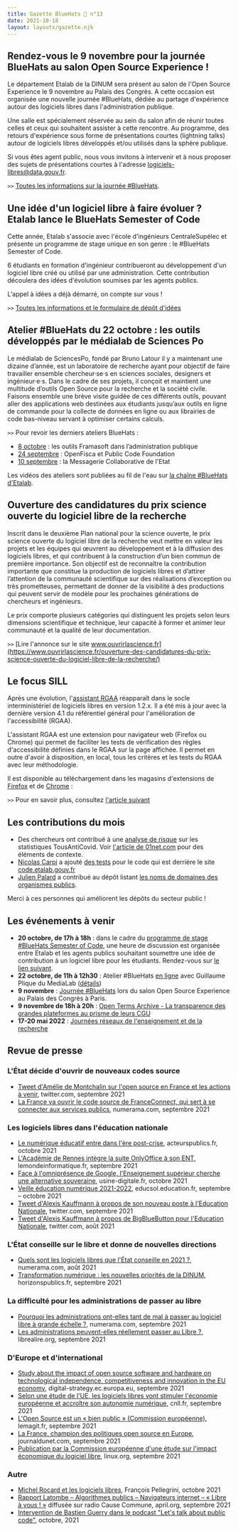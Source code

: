```yaml
---
title: Gazette BlueHats 🧢 n°13
date: 2021-10-18
layout: layouts/gazette.njk
---
```


## Rendez-vous le 9 novembre pour la journée BlueHats au salon Open Source Experience !

Le département Etalab de la DINUM sera présent au salon de l'Open Source Experience le 9 novembre au Palais des Congrès. A cette occasion est organisée une nouvelle journée #BlueHats, dédiée au partage d'expérience autour des logiciels libres dans l'administration publique.

Une salle est spécialement réservée au sein du salon afin de réunir toutes celles et ceux qui souhaitent assister à cette rencontre. Au programme, des retours d'expérience sous forme de présentations courtes (lightning talks) autour de logiciels libres développés et/ou utilisés dans la sphère publique.

Si vous êtes agent public, nous vous invitons à intervenir et à nous proposer des sujets de présentations courtes à l'adresse logiciels-libres@data.gouv.fr.

`>>` [Toutes les informations sur la journée #BlueHats](https://www.numerique.gouv.fr/agenda/journee-bluehats-lors-du-salon-open-source-experience/).


## Une idée d'un logiciel libre à faire évoluer ? Etalab lance le BlueHats Semester of Code

Cette année, Etalab s'associe avec l'école d'ingénieurs CentraleSupélec et présente un programme de stage unique en son genre : le #BlueHats Semester of Code.

6 étudiants en formation d'ingénieur contribueront au développement d'un logiciel libre créé ou utilisé par une administration. Cette contribution découlera des idées d'évolution soumises par les agents publics.

L'appel à idées a déjà démarré, on compte sur vous !

`>>` [Toutes les informations et le formulaire de dépôt d'idées](https://www.etalab.gouv.fr/etalab-et-centralesupelec-lancent-le-bluehats-semester-of-code)


## Atelier #BlueHats du 22 octobre : les outils développés par le médialab de Sciences Po

Le médialab de SciencesPo, fondé par Bruno Latour il y a maintenant une dizaine d’année, est un laboratoire de recherche ayant pour objectif de faire travailler ensemble chercheur·se·s en sciences sociales, designers et ingénieur·e·s. Dans le cadre de ses projets, il conçoit et maintient une multitude d’outils Open Source pour la recherche et la société civile. Faisons ensemble une brève visite guidée de ces différents outils, pouvant aller des applications web destinées aux étudiants jusqu’aux outils en ligne de commande pour la collecte de données en ligne ou aux librairies de code bas-niveau servant à optimiser certains calculs.

`>>` Pour revoir les derniers ateliers BlueHats :

-   [8 octobre](https://github.com/blue-hats/ateliers/blob/main/ateliers.org#8-octobre--les-outils-framasoft-dans-ladministration-publique-et-pr%C3%A9sentation-de-framaformsyakforms) : les outils Framasoft dans l’administration publique
-   [24 septembre](https://github.com/blue-hats/ateliers/blob/main/ateliers.org#24-septembre--pr%C3%A9sentation-du-standard-pour-un-code-informatique-public-et-retour-dexp%C3%A9rience-openfisca-en) : OpenFisca et Public Code Foundation
-   [10 septembre](https://github.com/blue-hats/ateliers/blob/main/ateliers.org#10-septembre--pr%C3%A9sentation-de-la-messagerie-collaborative-de-l%C3%A9tat) : la Messagerie Collaborative de l'Etat

Les vidéos des ateliers sont publiées au fil de l'eau sur [la chaîne \#BlueHats d'Etalab](https://www.dailymotion.com/playlist/x767bq).

## Ouverture des candidatures du prix science ouverte du logiciel libre de la recherche

Inscrit dans le deuxième Plan national pour la science ouverte, le prix science ouverte du logiciel libre de la recherche veut mettre en valeur les projets et les équipes qui œuvrent au développement et à la diffusion des logiciels libres, et qui contribuent à la construction d’un bien commun de première importance. Son objectif est de reconnaître la contribution importante que constitue la production de logiciels libres et d’attirer l’attention de la communauté scientifique sur des réalisations d’exception ou très prometteuses, permettant de donner de la visibilité à des productions qui peuvent servir de modèle pour les prochaines générations de chercheurs et ingénieurs.

Le prix comporte plusieurs catégories qui distinguent les projets selon leurs dimensions scientifique et technique, leur capacité à former et animer leur communauté et la qualité de leur documentation.

`>>` [Lire l'annonce sur le site www.ouvrirlascience.fr](https://www.ouvrirlascience.fr/ouverture-des-candidatures-du-prix-science-ouverte-du-logiciel-libre-de-la-recherche/)

## Le focus SILL

Après une évolution, l'[assistant RGAA](https://sill.etalab.gouv.fr/fr/software?id=13) réapparaît dans le socle interministériel de logiciels libres en version 1.2.x.  Il a été mis à jour avec la dernière version 4.1 du référentiel général pour l'amélioration de l'accessibilité (RGAA).

L'assistant RGAA est une extension pour navigateur web (Firefox ou Chrome) qui permet de faciliter les tests de vérification des règles d'accessibilité définies dans le RGAA sur la page affichée.  Il permet en outre d'avoir à disposition, en local, tous les critères et les tests du RGAA avec leur méthodologie.

Il est disponible au téléchargement dans les magasins d'extensions de [Firefox](https://addons.mozilla.org/fr/firefox/addon/assistant-rgaa/) et de [Chrome](https://chrome.google.com/webstore/detail/assistant-rgaa/cgpmofepeeiaaljkcclfldhaalfpcand?hl=fr) :

`>>` Pour en savoir plus, consultez [l'article suivant](https://design.numerique.gouv.fr/articles/2021-10-06-assistant-rgaa/)


## Les contributions du mois

-   Des chercheurs ont contribué à une [analyse de risque](https://gitlab.inria.fr/stopcovid19/stopcovid-android/-/issues/79) sur les statistiques TousAntiCovid.  Voir [l'article de 01net.com](https://www.01net.com/actualites/l-application-tousanticovid-peut-faire-fuiter-des-donnees-personnelles-2047120.html) pour des éléments de contexte.
-   [Nicolas Carpi](https://science.curie.fr/members/nicolas-carpi/) a ajouté [des tests](https://github.com/etalab/code.etalab.gouv.fr/pull/89) pour le code qui est derrière le site [code.etalab.gouv.fr](https://code.etalab.gouv.fr)
-   [Julien Palard](https://mdk.fr/) a contribué au dépôt listant [les noms de domaines des organismes publics](https://github.com/etalab/noms-de-domaine-organismes-publics).

Merci à ces personnes qui améliorent les dépôts du secteur public !

## Les événements à venir

-   **20 octobre, de 17h à 18h** : dans le cadre du [programme de stage #BlueHats Semester of Code](https://www.etalab.gouv.fr/etalab-et-centralesupelec-lancent-le-bluehats-semester-of-code), une heure de discussion est organisée entre Etalab et les agents publics souhaitant soumettre une idée de contribution à un logiciel libre pour les étudiants.  Rendez-vous sur [le lien suivant](https://webinaire.numerique.gouv.fr//meeting/signin/362/creator/369/hash/84c9902a44b481830388d5d69c808eb669da0a5b).
-   **22 octobre, de 11h à 12h30** : Atelier #BlueHats [en ligne](https://webinaire.numerique.gouv.fr//meeting/signin/362/creator/369/hash/84c9902a44b481830388d5d69c808eb669da0a5b) avec Guillaume Plique du MediaLab ([détails](https://github.com/blue-hats/ateliers/blob/main/ateliers.org#25-octobre--pr%C3%A9sentation-des-outils-et-librairies-open-source-d%C3%A9velopp%C3%A9s-par-le-m%C3%A9dialab-de-sciences-po))
-   **9 novembre** : [Journée #BlueHats](https://www.numerique.gouv.fr/agenda/journee-bluehats-lors-du-salon-open-source-experience/) lors du salon Open Source Experience au Palais des Congrès à Paris.
-   **9 novembre de 18h à 20h** : [Open Terms Archive - La transparence des grandes plateformes au prisme de leurs CGU](https://www.modernisation.gouv.fr/mois-de-linnovation-publique/open-terms-archive-la-transparence-des-grandes-plateformes-au-prisme)
-   **17-20 mai 2022** : [Journées réseaux de l'enseignement et de la recherche](https://www.jres.org)

## Revue de presse

### L'État décide d'ouvrir de nouveaux codes source

-   [Tweet d'Amélie de Montchalin sur l'open source en France et les actions à venir](https://twitter.com/AdeMontchalin/status/1435550450032517121), twitter.com, septembre 2021
-   [La France va ouvrir le code source de FranceConnect, qui sert à se connecter aux services publics](https://www.numerama.com/tech/737966-la-france-va-ouvrir-le-code-source-de-franceconnect-qui-sert-a-se-connecter-aux-services-publics.html), numerama.com, septembre 2021

### Les logiciels libres dans l'éducation nationale

-   [Le numérique éducatif entre dans l'ère post-crise](https://www.acteurspublics.fr/articles/le-numerique-educatif-entre-dans-lere-post-crise), acteurspublics.fr, octobre 2021
-   [L'Académie de Rennes intègre la suite OnlyOffice à son ENT](https://www.lemondeinformatique.fr/actualites/lire-l-academie-de-rennes-integre-la-suite-onlyoffice-a-son-ent-84139.html), lemondeinformatique.fr, septembre 2021
-   [Face à l'omniprésence de Google, l'Enseignement supérieur cherche une alternative souveraine](https://www.usine-digitale.fr/article/face-a-l-omnipresence-de-google-l-enseignement-superieur-cherche-une-alternative-souveraine.N1146987), usine-digitale.fr, octobre 2021
-   [Veille éducation numérique 2021-2022](https://eduscol.education.fr/2676/veille-education-numerique#VEN2021SEPT16), educsol.education.fr, septembre &#x2013; octobre 2021
-   [Tweet d'Alexis Kauffmann à propos de son nouveau poste à l'Education Nationale](https://twitter.com/framaka/status/1432956889847894019?s=20), twitter.com, septembre 2021
-   [Tweet d'Alexis Kauffmann à propos de BigBlueButton pour l'Education Nationale](https://twitter.com/framaka/status/1429907050046296070), twitter.com, août 2021

### L'État conseille sur le libre et donne de nouvelles directions

-   [Quels sont les logiciels libres que l'État conseille en 2021 ?](https://www.numerama.com/tech/734501-quels-sont-les-logiciels-libres-que-letat-conseille-en-2021.html), numerama.com, août 2021
-   [Transformation numérique : les nouvelles priorités de la DINUM](https://www.horizonspublics.fr/numerique/transformation-numerique-les-nouvelles-priorites-de-la-dinum), horizonspublics.fr, septembre 2021

### La difficulté pour les administrations de passer au libre

-   [Pourquoi les administrations ont-elles tant de mal à passer au logiciel libre à grande échelle ?](https://www.numerama.com/tech/742425-pourquoi-les-administrations-ont-elle-tant-de-mal-a-passer-au-logiciel-libre-a-grande-echelle.html), numerama.com, septembre 2021
-   [Les administrations peuvent-elles réellement passer au Libre ?](https://www.librealire.org/les-administrations-peuvent-elles-reellement-passer-au-libre), librealire.org, septembre 2021

### D'Europe et d'international

-   [Study about the impact of open source software and hardware on technological independence, competitiveness and innovation in the EU economy](https://digital-strategy.ec.europa.eu/en/library/study-about-impact-open-source-software-and-hardware-technological-independence-competitiveness-and), digital-strategy.ec.europa.eu, septembre 2021
-   [Selon une étude de l'UE, les logiciels libres vont stimuler l'économie européenne et accroître son autonomie numérique](https://cnll.fr/news/etude-logiciels-libres-stimuler-economie-europeenne-autonomie-numerique/), cnll.fr, septembre 2021
-   [L'Open Source est un « bien public » (Commission européenne)](https://www.lemagit.fr/actualites/252506342/LOpen-Source-est-un-bien-public-Commission-europeenne), lemagit.fr, septembre 2021
-   [La France, champion des politiques open source en Europe](https://www.journaldunet.com/solutions/dsi/1505173-la-france-champion-des-politiques-open-source-en-europe/), journaldunet.com, septembre 2021
-   [Publication par la Commission européenne d'une étude sur l'impact économique du logiciel libre](https://linuxfr.org/news/publication-par-la-commission-europeenne-d-une-etude-sur-l-impact-economique-du-logiciel-libre), linux.org, septembre 2021

### Autre

-   [Michel Rocard et les logiciels libres](http://www.pellegrini.cc/2021/10/michel-rocard-et-les-logiciels-libres/), François Pellegrini, octobre 2021
-   [Rapport Latombe &#x2013; Algorithmes publics &#x2013; Navigateurs internet &#x2013; « Libre à vous ! »](https://www.april.org/113-Rapport-Latombe) diffusée sur radio Cause Commune, april.org, septembre 2021
-   [Intervention de Bastien Guerry dans le podcast "Let's talk about public code"](https://podcast.publiccode.net/e/9-bastien-guerry-etalab/), octobre, 2021

